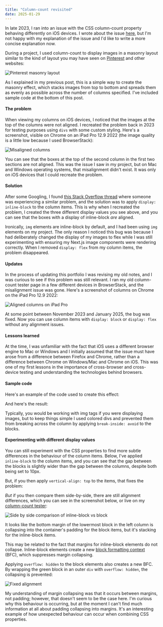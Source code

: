 ```yaml
---
title: "Column-count revisited"
date: 2025-01-29
---
```


In late 2023, I ran into an issue with the CSS column-count property behaving differently on iOS devices. I wrote about the issue [here](https://emoore29.github.io/notes/2023/11/18/column-count-testing.html), but I'm not happy with my explanation of the issue and I'd like to write a more concise explanation now.

During a project, I used column-count to display images in a masonry layout similar to the kind of layout you may have seen on [Pinterest](https://au.pinterest.com/) and other websites:

![Pinterest masonry layout]({{site.url}}/assets/images/col-count/image.png)

As I explained in my previous post, this is a simple way to create the masonry effect, which stacks images from top to bottom and spreads them as evenly as possible across the number of columns specified. I've included sample code at the bottom of this post.

#### The problem

When viewing my columns on iOS devices, I noticed that the images at the top of the columns were not aligned. I recreated the problem back in 2023 for testing purposes using `divs` with some custom styling. Here's a screenshot, visible on Chrome on an iPad Pro 12.9 2022 (the image quality is a little low because I used BrowserStack):

![Misaligned columns]({{site.url}}/assets/images/col-count/misalignment.png)

You can see that the boxes at the top of the second column in the first two sections are not aligned. This was the issue I saw in my project, but on Mac and Windows operating systems, that misalignment didn't exist. It was only on iOS devices that I could recreate the problem.

#### Solution

After some Googling, I found [this Stack Overflow thread](https://stackoverflow.com/questions/33769524/css-multi-column-layout-margin-issue) where someone was experiencing a similar problem, and the solution was to apply `display: inline-block` to the column items. This is why when I recreated the problem, I created the three different display values you see above, and you can see that the boxes with a display of inline-block _are_ aligned.

Ironically, `img` elements are inline-block by default, and I had been using `img` elements on my project. The only reason I noticed this bug was because I had deliberately changed the display of my images to flex while I was still experimenting with ensuring my Next.js image components were rendering correctly. When I removed `display: flex` from my column items, the problem disappeared.

#### Updates

In the process of updating this portfolio I was revising my old notes, and I was curious to see if this problem was still relevant. I ran my old column-count tester page in a few different devices in BrowserStack, and the misalignment issue was gone. Here's a screenshot of columns on Chrome on the iPad Pro 12.9 2022:

![Aligned columns on iPad Pro]({{site.url}}/assets/images/col-count/bugfix.png)

At some point between November 2023 and January 2025, the bug was fixed. Now you can use column items with `display: block` or `display: flex` without any alignment issues.

#### Lessons learned

At the time, I was unfamiliar with the fact that iOS uses a different browser engine to Mac or Windows and I initially assumed that the issue must have arose from a difference between Firefox and Chrome, rather than a difference between Chrome on Windows/Mac and Chrome on iOS. This was one of my first lessons in the importance of cross-browser and cross-device testing and understanding the technologies behind browsers.

#### Sample code

Here's an example of the code used to create this effect:

<script src="https://gist.github.com/emoore29/68a7ecfb307ceb5968cab9209bfa438f.js"></script>

<script src="https://gist.github.com/emoore29/1b441d85f4b202f42ab40dd470fb6c61.js"></script>

And here's the result:

<div class="masonry">
  <div id="block1" class="block"></div>
  <div id="block2" class="block"></div>
  <div id="block3" class="block"></div>
  <div id="block4" class="block"></div>
</div>

Typically, you would be working with img tags if you were displaying images, but to keep things simple I used colored divs and prevented them from breaking across the column by applying `break-inside: avoid` to the blocks.

#### Experimenting with different display values

You can still experiment with the CSS properties to find more subtle differences in the behaviour of the column items. Below, I've applied `inline-block` to the column items, and you can see that the gap between the blocks is slightly wider than the gap between the columns, despite both being set to 10px.

<div class="masonry">
  <div id="block1" class="inline-block"></div>
  <div id="block2" class="inline-block"></div>
  <div id="block3" class="inline-block"></div>
  <div id="block4" class="inline-block"></div>
</div>

But, if you then apply `vertical-align: top` to the items, that fixes the problem:

<div class="masonry">
  <div id="block1" class="inline-block-valign"></div>
  <div id="block2" class="inline-block-valign"></div>
  <div id="block3" class="inline-block-valign"></div>
  <div id="block4" class="inline-block-valign"></div>
</div>

_But_ if you then compare them side-by-side, there are still alignment differences, which you can see in the screenshot below, or live on my [column-count tester](https://github.com/emoore29/column-count-tester):

![Side by side comparison of inline-block vs block]({{site.url}}/assets/images/col-count/side-by-side.png)

It looks like the bottom margin of the lowermost block in the left column is collapsing into the container's padding for the block items, but it's stacking for the inline-block items.

This may be related to the fact that margins for inline-block elements do not collapse. Inline-block elements create a new [block formatting context](https://developer.mozilla.org/en-US/docs/Web/CSS/CSS_display/Block_formatting_context) (BFC), which suppresses margin collapsing.

Applying `overflow: hidden` to the block elements also creates a new BFC. By wrapping the green block in an outer `div` with `overflow: hidden`, the collapsing is prevented:

![Fixed alignment]({{site.url}}/assets/images/col-count/bfc.png)

My understanding of margin collapsing was that it occurs between margins, not padding; however, that doesn't seem to be the case here. I'm curious why this behaviour is occurring, but at the moment I can't find much information at all about padding collapsing into margins. It's an interesting example of how unexpected behaviour can occur when combining CSS properties.
